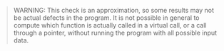 > WARNING: This check is an approximation, so some results may not be actual defects in the program. It is not possible in general to compute which function is actually called in a virtual call, or a call through a pointer, without running the program with all possible input data.
